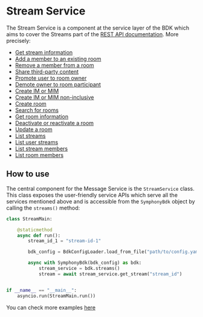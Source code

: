 # Stream Service

The Stream Service is a component at the service layer of the BDK which aims to cover the Streams part of the [REST API documentation](https://developers.symphony.com/restapi/reference#messages-v4).
More precisely:
* [Get stream information](https://developers.symphony.com/restapi/reference#stream-info-v2)
* [Add a member to an existing room](https://developers.symphony.com/restapi/reference#add-member)
* [Remove a member from a room](https://developers.symphony.com/restapi/reference#remove-member)
* [Share third-party content](https://developers.symphony.com/restapi/reference#share-v3)
* [Promote user to room owner](https://developers.symphony.com/restapi/reference#promote-owner)
* [Demote owner to room participant](https://developers.symphony.com/restapi/reference#demote-owner)
* [Create IM or MIM](https://developers.symphony.com/restapi/reference#create-im-or-mim)
* [Create IM or MIM non-inclusive](https://developers.symphony.com/restapi/reference#create-im-or-mim-admin)
* [Create room](https://developers.symphony.com/restapi/reference#create-room-v3)
* [Search for rooms](https://developers.symphony.com/restapi/reference#search-rooms-v3)
* [Get room information](https://developers.symphony.com/restapi/reference#room-info-v3)
* [Deactivate or reactivate a room](https://developers.symphony.com/restapi/reference#de-or-re-activate-room)
* [Update a room](https://developers.symphony.com/restapi/reference#update-room-v3)
* [List streams](https://developers.symphony.com/restapi/reference#list-streams-for-enterprise-v2)
* [List user streams](https://developers.symphony.com/restapi/reference#list-user-streams)
* [List stream members](https://developers.symphony.com/restapi/reference#stream-members)
* [List room members](https://developers.symphony.com/restapi/reference#room-members)


## How to use
The central component for the Message Service is the `StreamService` class.
This class exposes the user-friendly service APIs which serve all the services mentioned above 
and is accessible from the `SymphonyBdk` object by calling the `streams()` method:
```python
class StreamMain:

    @staticmethod
    async def run():
        stream_id_1 = "stream-id-1"

        bdk_config = BdkConfigLoader.load_from_file("path/to/config.yaml")

        async with SymphonyBdk(bdk_config) as bdk:
            stream_service = bdk.streams()
            stream = await stream_service.get_stream("stream_id")


if __name__ == "__main__":
    asyncio.run(StreamMain.run())
```

You can check more examples [here](../examples/core/service/stream_main.py)
